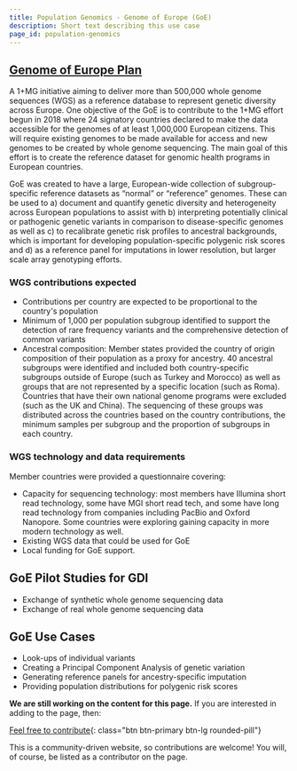 ```yaml
---
title: Population Genomics - Genome of Europe (GoE)
description: Short text describing this use case
page_id: population-genomics
---
```


## [Genome of Europe Plan](https://zenodo.org/record/8017856)

A 1+MG initiative aiming to deliver more than 500,000 whole genome sequences (WGS) as a reference database to represent genetic diversity across Europe. One objective of the GoE is to contribute to the 1+MG effort begun in 2018 where 24 signatory countries declared to make the data accessible for the genomes of at least 1,000,000 European citizens.  This will require existing genomes to be made available for access and new genomes to be created by whole genome sequencing.  The main goal of this effort is to create the reference dataset for genomic health programs in European countries.

GoE was created to have a large, European-wide collection of subgroup-specific reference datasets as “normal” or “reference” genomes.  These can be used to a) document and quantify genetic diversity and heterogeneity across European populations to assist with b) interpreting potentially clinical or pathogenic genetic variants in comparison to disease-specific genomes as well as c) to recalibrate genetic risk profiles to ancestral backgrounds, which is important for developing population-specific polygenic risk scores and d) as a reference panel for imputations in lower resolution, but larger scale array genotyping efforts.

### WGS contributions expected

* Contributions per country are expected to be proportional to the country's population
* Minimum of 1,000 per population subgroup identified to support the detection of rare frequency variants and the comprehensive detection of common variants
* Ancestral composition: Member states provided the country of origin composition of their population as a proxy for ancestry.  40 ancestral subgroups were identified and included both country-specific subgroups outside of Europe (such as Turkey and Morocco) as well as groups that are not represented by a specific location (such as Roma). Countries that have their own national genome programs were excluded (such as the UK and China).  The sequencing of these groups was distributed across the countries based on the country contributions, the minimum samples per subgroup and the proportion of subgroups in each country.

### WGS technology and data requirements

Member countries were provided a questionnaire covering:

* Capacity for sequencing technology: most members have Illumina short read technology, some have MGI short read tech, and some have long read technology from companies including PacBio and Oxford Nanopore.  Some countries were exploring gaining capacity in more modern technology as well.
* Existing WGS data that could be used for GoE
* Local funding for GoE support.

## GoE Pilot Studies for GDI

* Exchange of synthetic whole genome sequencing data
* Exchange of real whole genome sequencing data

## GoE Use Cases

* Look-ups of individual variants
* Creating a Principal Component Analysis of genetic variation
* Generating reference panels for ancestry-specific imputation
* Providing population distributions for polygenic risk scores

**We are still working on the content for this page.** If you are interested in adding to the page, then:

[Feel free to contribute](how_to_contribute){: class="btn btn-primary btn-lg rounded-pill"}

This is a community-driven website, so contributions are welcome! You will, of course, be listed as a contributor on the page.






